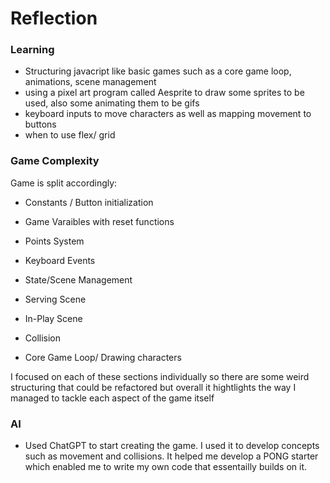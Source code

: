 # Reflection

### Learning
- Structuring javacript like basic games such as a core game loop, animations, scene management
- using a pixel art program called Aesprite to draw some sprites to be used, also some animating them to be gifs
- keyboard inputs to move characters as well as mapping movement to buttons
- when to use flex/ grid

### Game Complexity
Game is split accordingly:
- Constants / Button initialization
- Game Varaibles with reset functions
- Points System
- Keyboard Events
- State/Scene Management

- Serving Scene
- In-Play Scene

- Collision
- Core Game Loop/ Drawing characters

I focused on each of these sections individually so there are some weird structuring that could be refactored but overall it hightlights the way I managed to tackle each aspect of the game itself

### AI
- Used ChatGPT to start creating the game. I used it to develop concepts such as movement and collisions. It helped me develop a PONG starter which enabled me to write my own code that essentailly builds on it.


